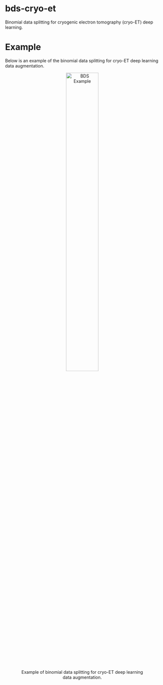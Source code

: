 # bds-cryo-et
Binomial data splitting for cryogenic electron tomography (cryo-ET) deep learning.

# Example
Below is an example of the binomial data splitting for cryo-ET deep learning data augmentation.

<div align="center">
<figure>
<img src="./assets/binomial_split.png" alt="BDS Example" style="width:50%">
<br>
<figcaption>Example of binomial data splitting for cryo-ET deep learning data augmentation.</figcaption>
</figure>
</div>